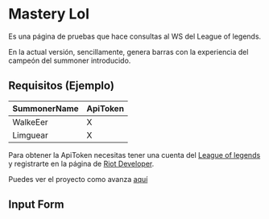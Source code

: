 # Mastery Lol
Es una página de pruebas que hace consultas al WS del League of legends.

En la actual versión, sencillamente, genera barras con la experiencia del campeón
del summoner introducido.

## Requisitos (Ejemplo)
| SummonerName | ApiToken |
| ------------ | -------- |
| WalkeEer     |     X    |
| Limguear     |     X    |

Para obtener la ApiToken necesitas tener una cuenta del [League of legends](http://euw.leagueoflegends.com/es) y registrarte en la página de [Riot Developer](https://developer.riotgames.com/).

Puedes ver el proyecto como avanza [aquí](https://rgraciama.github.io/mastery_lol/)

## Input Form


